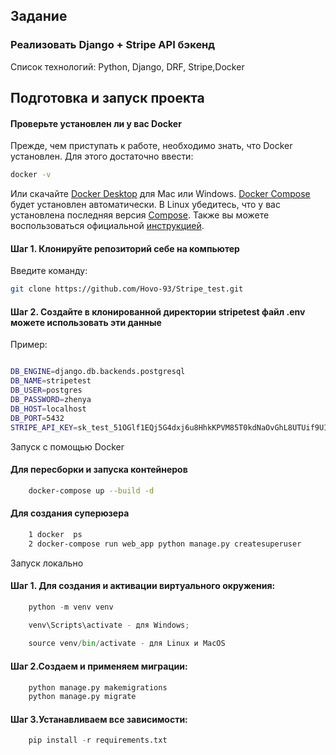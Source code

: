 ## Задание
### Реализовать Django + Stripe API бэкенд

Список технологий: Python, Django, DRF, Stripe,Docker
 
## Подготовка и запуск проекта
#### Проверьте установлен ли у вас Docker
Прежде, чем приступать к работе, необходимо знать, что Docker установлен. Для этого достаточно ввести:
```bash
docker -v
```
Или скачайте [Docker Desktop](https://www.docker.com/products/docker-desktop) для Mac или Windows. [Docker Compose](https://docs.docker.com/compose) будет установлен автоматически. В Linux убедитесь, что у вас установлена последняя версия [Compose](https://docs.docker.com/compose/install/). Также вы можете воспользоваться официальной [инструкцией](https://docs.docker.com/engine/install/).

#### Шаг 1. Клонируйте репозиторий себе на компьютер
Введите команду:
```bash
git clone https://github.com/Hovo-93/Stripe_test.git
```
#### Шаг 2. Создайте в клонированной директории stripetest файл .env можете использовать эти данные
Пример:
```bash

DB_ENGINE=django.db.backends.postgresql
DB_NAME=stripetest
DB_USER=postgres
DB_PASSWORD=zhenya
DB_HOST=localhost
DB_PORT=5432
STRIPE_API_KEY=sk_test_51OGlf1EQj5G4dxj6u8HhkKPVM85T0kdNaOvGhL8UTUif9UIyzdFd7LlYVfP9DmAMNkj2eooXmQDOxMbEbPbb9WzI00NibA7Lsj
```
Запуск с помощью Docker
#### Для пересборки и запуска контейнеров
```bash
    docker-compose up --build -d 

```
#### Для создания суперюзера
```bash
    1 docker  ps 
    2 docker-compose run web_app python manage.py createsuperuser
```
Запуск локально

#### Шаг 1. Для создания и активации виртуального окружения:
```python
    python -m venv venv

    venv\Scripts\activate - для Windows;
    
    source venv/bin/activate - для Linux и MacOS
```
#### Шаг 2.Создаем и применяем миграции:
```python
    python manage.py makemigrations
    python manage.py migrate
```
#### Шаг 3.Устанавливаем все зависимости:
```python
    pip install -r requirements.txt
```